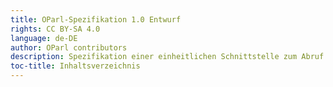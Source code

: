 ```yaml
---
title: OParl-Spezifikation 1.0 Entwurf
rights: CC BY-SA 4.0
language: de-DE
author: OParl contributors
description: Spezifikation einer einheitlichen Schnittstelle zum Abruf von maschinenlesbaren Informationen aus Ratsinformationssystemen.
toc-title: Inhaltsverzeichnis
---
```

